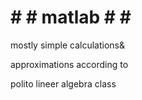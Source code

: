 # # # matlab # # #

mostly simple calculations&

approximations according to 

 polito lineer algebra class
